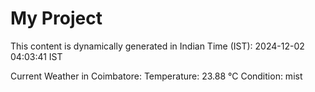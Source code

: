 # My Project

This content is dynamically generated in Indian Time (IST): 2024-12-02 04:03:41 IST


Current Weather in Coimbatore:
Temperature: 23.88 °C
Condition: mist
